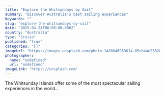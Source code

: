```yaml
---
title: "Explore the Whitsundays by Sail"
summary: "Discover Australia's best sailing experiences"
keywords: ""
slug: "explore-the-whitsundays-by-sail"
date: "2025-04-24T00:00:00.000Z"
country: "Australia"
type: "Cruise"
published: "true"
categories: "[]"
imageUrl: "https://images.unsplash.com/photo-1488646953014-85cb44e25828?q=80&w=1935&auto=format&fit=crop&ixlib=rb-4.0.3&ixid=M3wxMjA3fDB8MHxwaG90by1wYWdlfHx8fGVufDB8fHx8fA%3D%3D"
photographer:
  name: "undefined"
  url: "undefined"
imageLink: "https://unsplash.com"
---
```





The Whitsunday Islands offer some of the most spectacular sailing experiences in the world...
